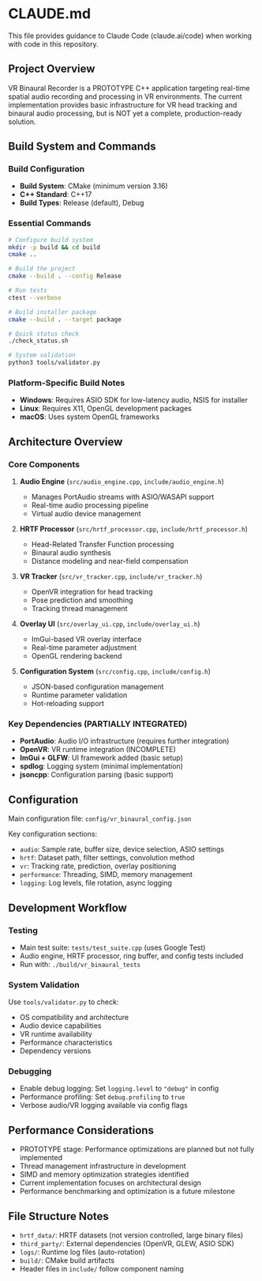 # CLAUDE.md

This file provides guidance to Claude Code (claude.ai/code) when working with code in this repository.

## Project Overview

VR Binaural Recorder is a PROTOTYPE C++ application targeting real-time spatial audio recording and processing in VR environments. The current implementation provides basic infrastructure for VR head tracking and binaural audio processing, but is NOT yet a complete, production-ready solution.

## Build System and Commands

### Build Configuration
- **Build System**: CMake (minimum version 3.16)
- **C++ Standard**: C++17
- **Build Types**: Release (default), Debug

### Essential Commands

```bash
# Configure build system
mkdir -p build && cd build
cmake ..

# Build the project
cmake --build . --config Release

# Run tests
ctest --verbose

# Build installer package
cmake --build . --target package

# Quick status check
./check_status.sh

# System validation
python3 tools/validator.py
```

### Platform-Specific Build Notes
- **Windows**: Requires ASIO SDK for low-latency audio, NSIS for installer
- **Linux**: Requires X11, OpenGL development packages
- **macOS**: Uses system OpenGL frameworks

## Architecture Overview

### Core Components

1. **Audio Engine** (`src/audio_engine.cpp`, `include/audio_engine.h`)
   - Manages PortAudio streams with ASIO/WASAPI support
   - Real-time audio processing pipeline
   - Virtual audio device management

2. **HRTF Processor** (`src/hrtf_processor.cpp`, `include/hrtf_processor.h`)
   - Head-Related Transfer Function processing
   - Binaural audio synthesis
   - Distance modeling and near-field compensation

3. **VR Tracker** (`src/vr_tracker.cpp`, `include/vr_tracker.h`)
   - OpenVR integration for head tracking
   - Pose prediction and smoothing
   - Tracking thread management

4. **Overlay UI** (`src/overlay_ui.cpp`, `include/overlay_ui.h`)
   - ImGui-based VR overlay interface
   - Real-time parameter adjustment
   - OpenGL rendering backend

5. **Configuration System** (`src/config.cpp`, `include/config.h`)
   - JSON-based configuration management
   - Runtime parameter validation
   - Hot-reloading support

### Key Dependencies (PARTIALLY INTEGRATED)

- **PortAudio**: Audio I/O infrastructure (requires further integration)
- **OpenVR**: VR runtime integration (INCOMPLETE)
- **ImGui + GLFW**: UI framework added (basic setup)
- **spdlog**: Logging system (minimal implementation)
- **jsoncpp**: Configuration parsing (basic support)

## Configuration

Main configuration file: `config/vr_binaural_config.json`

Key configuration sections:
- `audio`: Sample rate, buffer size, device selection, ASIO settings
- `hrtf`: Dataset path, filter settings, convolution method
- `vr`: Tracking rate, prediction, overlay positioning
- `performance`: Threading, SIMD, memory management
- `logging`: Log levels, file rotation, async logging

## Development Workflow

### Testing
- Main test suite: `tests/test_suite.cpp` (uses Google Test)
- Audio engine, HRTF processor, ring buffer, and config tests included
- Run with: `./build/vr_binaural_tests`

### System Validation
Use `tools/validator.py` to check:
- OS compatibility and architecture
- Audio device capabilities
- VR runtime availability
- Performance characteristics
- Dependency versions

### Debugging
- Enable debug logging: Set `logging.level` to `"debug"` in config
- Performance profiling: Set `debug.profiling` to `true`
- Verbose audio/VR logging available via config flags

## Performance Considerations

- PROTOTYPE stage: Performance optimizations are planned but not fully implemented
- Thread management infrastructure in development
- SIMD and memory optimization strategies identified
- Current implementation focuses on architectural design
- Performance benchmarking and optimization is a future milestone

## File Structure Notes

- `hrtf_data/`: HRTF datasets (not version controlled, large binary files)
- `third_party/`: External dependencies (OpenVR, GLEW, ASIO SDK)
- `logs/`: Runtime log files (auto-rotation)
- `build/`: CMake build artifacts
- Header files in `include/` follow component naming